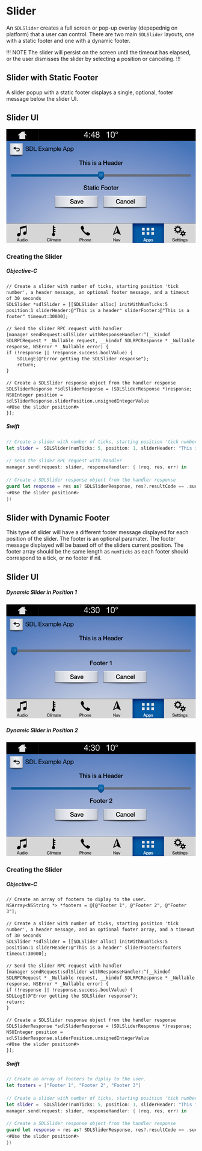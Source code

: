 # Slider
An `SDLSlider` creates a full screen or pop-up overlay (depepednig on platform) that a user can control. There are two main `SDLSlider` layouts, one with a static footer and one with a dynamic footer.  

!!! NOTE
The slider will persist on the screen until the timeout has elapsed, or the user dismisses the slider by selecting a position or canceling.
!!!

## Slider with Static Footer
A slider popup with a static footer displays a single, optional, footer message below the slider UI.

## Slider UI
![Slider with Static Footer 1](assets/StaticFooter.png)

### Creating the Slider

##### Objective-C
```objc
// Create a slider with number of ticks, starting position 'tick number', a header message, an optional footer message, and a timeout of 30 seconds
SDLSlider *sdlSlider = [[SDLSlider alloc] initWithNumTicks:5 position:1 sliderHeader:@"This is a header" sliderFooter:@"This is a footer" timeout:30000];

// Send the slider RPC request with handler 
[manager sendRequest:sdlSlider withResponseHandler:^(__kindof SDLRPCRequest * _Nullable request, __kindof SDLRPCResponse * _Nullable response, NSError * _Nullable error) {
if (!response || !response.success.boolValue) {
    SDLLogE(@"Error getting the SDLSlider response");
    return;
}

// Create a SDLSlider response object from the handler response
SDLSliderResponse *sdlSliderResponse = (SDLSliderResponse *)response;
NSUInteger position = sdlSliderResponse.sliderPosition.unsignedIntegerValue
<#Use the slider position#>
}];
```
##### Swift
```swift
// Create a slider with number of ticks, starting position 'tick number', a header message, an optional footer message, and a timeout of 30 seconds
let slider =  SDLSlider(numTicks: 5, position: 1, sliderHeader: "This is a header", sliderFooter: "This is a footer", timeout: 30000)

// Send the slider RPC request with handler 
manager.send(request: slider, responseHandler: { (req, res, err) in

// Create a SDLSlider response object from the handler response
guard let response = res as? SDLSliderResponse, res?.resultCode == .success, let position = response.sliderPosition.intValue else { return }
<#Use the slider position#>
})
```

## Slider with Dynamic Footer
This type of slider will have a different footer message displayed for each  position of the slider.  The footer is an optional paramater.  The footer message displayed will be based off of the sliders current position.  The footer array should be the same length as  `numTicks` as each footer should correspond to a tick, or no footer if nil.

## Slider UI

##### Dynamic Slider in Position 1
![Slider with Dynamic Footer 1](assets/DynamicFooter1.png)

##### Dynamic Slider in Position 2
![Slider with Dynamic Footer 2](assets/DynamicFooter2.png)

### Creating the Slider

##### Objective-C
```objc
// Create an array of footers to diplay to the user.
NSArray<NSString *> *footers = @[@"Footer 1", @"Footer 2", @"Footer 3"];

// Create a slider with number of ticks, starting position 'tick number', a header message, and an optional footer array, and a timeout of 30 seconds
SDLSlider *sdlSlider = [[SDLSlider alloc] initWithNumTicks:5 position:1 sliderHeader:@"This is a header" sliderFooters:footers timeout:30000];

// Send the slider RPC request with handler 
[manager sendRequest:sdlSlider withResponseHandler:^(__kindof SDLRPCRequest * _Nullable request, __kindof SDLRPCResponse * _Nullable response, NSError * _Nullable error) {
if (!response || !response.success.boolValue) {
SDLLogE(@"Error getting the SDLSlider response");
return;
}

// Create a SDLSlider response object from the handler response
SDLSliderResponse *sdlSliderResponse = (SDLSliderResponse *)response;
NSUInteger position = sdlSliderResponse.sliderPosition.unsignedIntegerValue
<#Use the slider position#>
}];
```

##### Swift
```swift
// Create an array of footers to diplay to the user.
let footers = ["Footer 1", "Footer 2", "Footer 3"]

// Create a slider with number of ticks, starting position 'tick number', a header message, and an optional footer array, and a timeout of 30 seconds
let slider =  SDLSlider(numTicks: 5, position: 1, sliderHeader: "This is a header", sliderFooters:footers, timeout: 30000)
manager.send(request: slider, responseHandler: { (req, res, err) in

// Create a SDLSlider response object from the handler response
guard let response = res as? SDLSliderResponse, res?.resultCode == .success, let position = response.sliderPosition.intValue else { return }
<#Use the slider position#>
})
```
